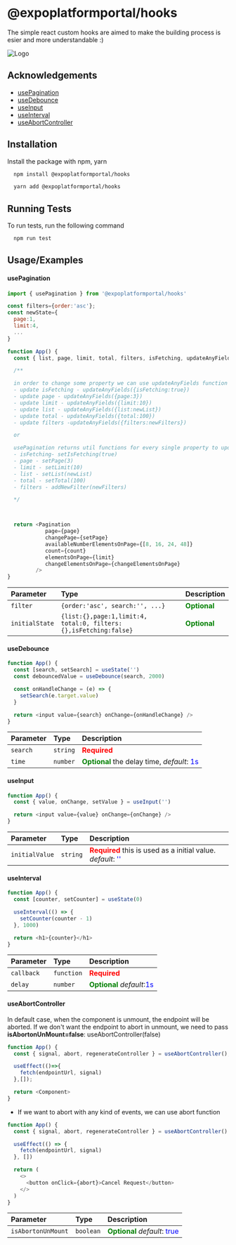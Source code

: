# @expoplatformportal/hooks

The simple react custom hooks are aimed to make the building process is esier and more understandable :)

![Logo](https://expoplatform.com/wp-content/uploads/2021/04/logo-full-blue-1.png)

## Acknowledgements

- [usePagination](#user-content--usepagination)
- [useDebounce](#user-content--usedebounce)
- [useInput](#user-content--useinput)
- [useInterval](#user-content--useinterval)
- [useAbortController](#user-content--useabortcontroller)

## Installation

Install the package with npm, yarn

```bash
  npm install @expoplatformportal/hooks

  yarn add @expoplatformportal/hooks
```

## Running Tests

To run tests, run the following command

```bash
  npm run test
```

## Usage/Examples

#### <a name="use-pagination"></a><a name="user-content--usepagination"></a> usePagination

####

```javascript
import { usePagination } from '@expoplatformportal/hooks'

const filters={order:'asc'};
const newState={
  page:1,
  limit:4,
  ...
}

function App() {
  const { list, page, limit, total, filters, isFetching, updateAnyFields,setPage, setTotal, setLimit, setIsFetching, setList } = usePagination(filters, newState);

  /**

  in order to change some property we can use updateAnyFields function
  - update isFetching - updateAnyFields({isFetching:true})
  - update page - updateAnyFields({page:3})
  - update limit - updateAnyFields({limit:10})
  - update list - updateAnyFields({list:newList})
  - update total - updateAnyFields({total:100})
  - update filters -updateAnyFields({filters:newFilters})

  or

  usePagination returns util functions for every single property to update
  - isFetching- setIsFetching(true)
  - page - setPage(3)
  - limit - setLimit(10)
  - list - setList(newList)
  - total - setTotal(100)
  - filters - addNewFilter(newFilters)

  */



  return <Pagination
            page={page}
            changePage={setPage}
            availableNumberElementsOnPage={[8, 16, 24, 48]}
            count={count}
            elementsOnPage={limit}
            changeElementsOnPage={changeElementsOnPage}
         />
}
```

| Parameter      | Type                                                             | Description                                   |
| :------------- | :--------------------------------------------------------------- | :-------------------------------------------- |
| `filter`       | `{order:'asc', search:'', ...}`                                  | **<span style="color:green">Optional</span>** |
| `initialState` | `{list:{},page:1,limit:4, total:0, filters:{},isFetching:false}` | **<span style="color:green">Optional</span>** |

#### <a name="use-debounce"></a><a name="user-content--usedebounce"></a> useDebounce

```javascript
function App() {
  const [search, setSearch] = useState('')
  const debouncedValue = useDebounce(search, 2000)

  const onHandleChange = (e) => {
    setSearch(e.target.value)
  }

  return <input value={search} onChange={onHandleChange} />
}
```

| Parameter | Type     | Description                                                                                                 |
| :-------- | :------- | :---------------------------------------------------------------------------------------------------------- |
| `search`  | `string` | **<span style="color:red">Required</span>**                                                                 |
| `time`    | `number` | **<span style="color:green">Optional</span>** the delay time, _default_: <span style="color:blue">1s</span> |

#### <a name="use-input"></a><a name="user-content--useinput"></a> useInput

```javascript
function App() {
  const { value, onChange, setValue } = useInput('')

  return <input value={value} onChange={onChange} />
}
```

| Parameter      | Type     | Description                                                                                                                |
| :------------- | :------- | :------------------------------------------------------------------------------------------------------------------------- |
| `initialValue` | `string` | **<span style="color:red">Required</span>** this is used as a initial value. _default_: <span style="color:blue">''</span> |

#### <a name="use-interval"></a><a name="user-content--useinterval"></a> useInterval

```javascript
function App() {
  const [counter, setCounter] = useState(0)

  useInterval(() => {
    setCounter(counter - 1)
  }, 1000)

  return <h1>{counter}</h1>
}
```

| Parameter  | Type       | Description                                                                                |
| :--------- | :--------- | :----------------------------------------------------------------------------------------- |
| `callback` | `function` | **<span style="color:red">Required</span>**                                                |
| `delay`    | `number`   | **<span style="color:green">Optional</span>** _default_:<span style="color:blue">1s</span> |

#### <a name="use-abortcontroller"></a><a name="user-content--useabortcontroller"></a> useAbortController

In default case, when the component is unmount, the endpoint will be aborted. If we don't want the endpoint to abort in unmount, we need to pass **isAbortonUnMount=false**: useAbortController(false)

```javascript
function App() {
  const { signal, abort, regenerateController } = useAbortController();

  useEffect(()=>{
    fetch(endpointUrl, signal)
  },[]);

  return <Component>
}
```

- If we want to abort with any kind of events, we can use abort function

```javascript
function App() {
  const { signal, abort, regenerateController } = useAbortController()

  useEffect(() => {
    fetch(endpointUrl, signal)
  }, [])

  return (
    <>
      <button onClick={abort}>Cancel Request</button>
    </>
  )
}
```

| Parameter          | Type      | Description                                                                                   |
| :----------------- | :-------- | :-------------------------------------------------------------------------------------------- |
| `isAbortonUnMount` | `boolean` | **<span style="color:green">Optional</span>** _default_: <span style="color:blue">true</span> |
